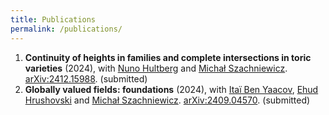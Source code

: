 ```yaml
---
title: Publications
permalink: /publications/
---
```

<ol>
  <li>
    <b>Continuity of heights in families and complete intersections in toric varieties</b> (2024), with <a href="https://sites.google.com/view/nuno-hultberg/">Nuno Hultberg</a> and <a href="https://michalszachniewicz.github.io/">Michał Szachniewicz</a>. <a href="https://arxiv.org/abs/2412.15988">arXiv:2412.15988</a>. (submitted)
  </li>
  <li>
    <b>Globally valued fields: foundations</b> (2024), with <a href="https://math.univ-lyon1.fr/~begnac/">Itaï Ben Yaacov</a>, <a href="https://www.maths.ox.ac.uk/people/ehud.hrushovski">Ehud Hrushovski</a> and <a href="https://michalszachniewicz.github.io/">Michał Szachniewicz</a>. <a href="https://arxiv.org/abs/2409.04570">arXiv:2409.04570</a>. (submitted)
  </li>
</ol>

